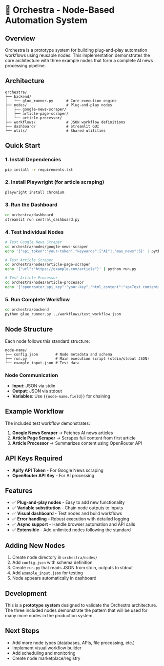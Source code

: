 # 🎼 Orchestra - Node-Based Automation System

## Overview

Orchestra is a prototype system for building plug-and-play automation workflows using reusable nodes. This implementation demonstrates the core architecture with three example nodes that form a complete AI news processing pipeline.

## Architecture

```
orchestra/
├── backend/
│   └── glue_runner.py      # Core execution engine
├── nodes/                  # Plug-and-play nodes
│   ├── google-news-scraper/
│   ├── article-page-scraper/
│   └── article-processor/
├── workflows/              # JSON workflow definitions
├── dashboard/              # Streamlit GUI
└── utils/                  # Shared utilities
```

## Quick Start

### 1. Install Dependencies

```bash
pip install -r requirements.txt
```

### 2. Install Playwright (for article scraping)

```bash
playwright install chromium
```

### 3. Run the Dashboard

```bash
cd orchestra/dashboard
streamlit run central_dashboard.py
```

### 4. Test Individual Nodes

```bash
# Test Google News Scraper
cd orchestra/nodes/google-news-scraper
echo '{"api_token":"your-token","keywords":["AI"],"max_news":3}' | python run.py

# Test Article Scraper
cd orchestra/nodes/article-page-scraper  
echo '{"url":"https://example.com/article"}' | python run.py

# Test Article Processor
cd orchestra/nodes/article-processor
echo '{"openrouter_api_key":"your-key","html_content":"<p>Test content</p>"}' | python run.py
```

### 5. Run Complete Workflow

```bash
cd orchestra/backend
python glue_runner.py ../workflows/test_workflow.json
```

## Node Structure

Each node follows this standard structure:

```
node-name/
├── config.json        # Node metadata and schema
├── run.py             # Main execution script (stdin/stdout JSON)
└── example_input.json # Test data
```

### Node Communication

- **Input**: JSON via stdin
- **Output**: JSON via stdout  
- **Variables**: Use `{{node-name.field}}` for chaining

## Example Workflow

The included test workflow demonstrates:

1. **Google News Scraper** → Fetches AI news articles
2. **Article Page Scraper** → Scrapes full content from first article
3. **Article Processor** → Summarizes content using OpenRouter API

## API Keys Required

- **Apify API Token** - For Google News scraping
- **OpenRouter API Key** - For AI processing

## Features

- ✅ **Plug-and-play nodes** - Easy to add new functionality
- ✅ **Variable substitution** - Chain node outputs to inputs
- ✅ **Visual dashboard** - Test nodes and build workflows
- ✅ **Error handling** - Robust execution with detailed logging
- ✅ **Async support** - Handle browser automation and API calls
- ✅ **Extensible** - Add unlimited nodes following the standard

## Adding New Nodes

1. Create node directory in `orchestra/nodes/`
2. Add `config.json` with schema definition
3. Create `run.py` that reads JSON from stdin, outputs to stdout
4. Add `example_input.json` for testing
5. Node appears automatically in dashboard

## Development

This is a **prototype system** designed to validate the Orchestra architecture. The three included nodes demonstrate the pattern that will be used for many more nodes in the production system.

## Next Steps

- Add more node types (databases, APIs, file processing, etc.)
- Implement visual workflow builder
- Add scheduling and monitoring
- Create node marketplace/registry
